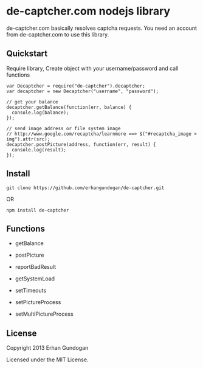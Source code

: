 # de-captcher.com nodejs library

de-captcher.com basically resolves captcha requests.
You need an account from de-captcher.com to use this library.

## Quickstart
Require library, Create object with your username/password and call functions

    var Decaptcher = require("de-captcher").decaptcher;
    var decaptcher = new Decaptcher("username", "password");

    // get your balance
    decaptcher.getBalance(function(err, balance) {
      console.log(balance);
    });

    // send image address or file system image
    // http://www.google.com/recaptcha/learnmore ==> $("#recaptcha_image > img").attr(src);
    decaptcher.postPicture(address, function(err, result) {
      console.log(result);
    });

## Install

    git clone https://github.com/erhangundogan/de-captcher.git

OR

    npm install de-captcher


## Functions

* getBalance

* postPicture

* reportBadResult

* getSystemLoad

* setTimeouts

* setPictureProcess

* setMultiPictureProcess


## License

Copyright 2013 Erhan Gundogan

Licensed under the MIT License.
